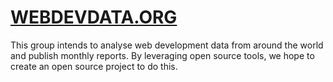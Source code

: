 [WEBDEVDATA.ORG](http://webdevdata.org)
==============

This group intends to analyse web development data from around the world and publish monthly reports. By leveraging open source tools, we hope to create an open source project to do this.

